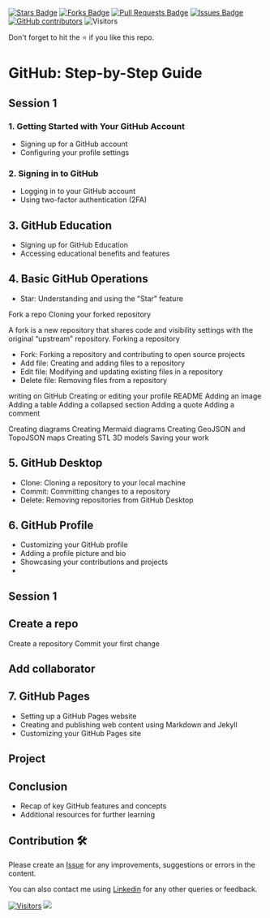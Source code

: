 <a href="https://github.com/drshahizan/learn-github/stargazers"><img src="https://img.shields.io/github/stars/drshahizan/learn-github" alt="Stars Badge"/></a>
<a href="https://github.com/drshahizan/learn-github/network/members"><img src="https://img.shields.io/github/forks/drshahizan/learn-github" alt="Forks Badge"/></a>
<a href="https://github.com/drshahizan/learn-github/pulls"><img src="https://img.shields.io/github/issues-pr/drshahizan/learn-github" alt="Pull Requests Badge"/></a>
<a href="https://github.com/drshahizan/learn-github/issues"><img src="https://img.shields.io/github/issues/drshahizan/learn-github" alt="Issues Badge"/></a>
<a href="https://github.com/drshahizan/learn-github/graphs/contributors"><img alt="GitHub contributors" src="https://img.shields.io/github/contributors/drshahizan/learn-github?color=2b9348"></a>
![Visitors](https://api.visitorbadge.io/api/visitors?path=https%3A%2F%2Fgithub.com%2Fdrshahizan%2Flearn-github&labelColor=%23d9e3f0&countColor=%23697689&style=flat)

Don't forget to hit the :star: if you like this repo.

# GitHub: Step-by-Step Guide

## Session 1
### 1. Getting Started with Your GitHub Account
- Signing up for a GitHub account
- Configuring your profile settings

### 2. Signing in to GitHub
- Logging in to your GitHub account
- Using two-factor authentication (2FA)

## 3. GitHub Education
- Signing up for GitHub Education
- Accessing educational benefits and features

## 4. Basic GitHub Operations
- Star: Understanding and using the "Star" feature

Fork a repo
Cloning your forked repository

A fork is a new repository that shares code and visibility settings with the original “upstream” repository.
Forking a repository

- Fork: Forking a repository and contributing to open source projects
- Add file: Creating and adding files to a repository
- Edit file: Modifying and updating existing files in a repository
- Delete file: Removing files from a repository

writing on GitHub
Creating or editing your profile README
Adding an image
Adding a table
Adding a collapsed section
Adding a quote
Adding a comment

Creating diagrams
Creating Mermaid diagrams
Creating GeoJSON and TopoJSON maps
Creating STL 3D models
Saving your work


## 5. GitHub Desktop
- Clone: Cloning a repository to your local machine
- Commit: Committing changes to a repository
- Delete: Removing repositories from GitHub Desktop

## 6. GitHub Profile
- Customizing your GitHub profile
- Adding a profile picture and bio
- Showcasing your contributions and projects
- 
## Session 1
## Create a repo
Create a repository
Commit your first change

## Add collaborator

## 7. GitHub Pages
- Setting up a GitHub Pages website
- Creating and publishing web content using Markdown and Jekyll
- Customizing your GitHub Pages site

## Project

## Conclusion
- Recap of key GitHub features and concepts
- Additional resources for further learning





## Contribution 🛠️
Please create an [Issue](https://github.com/drshahizan/learn-github/issues) for any improvements, suggestions or errors in the content.

You can also contact me using [Linkedin](https://www.linkedin.com/in/drshahizan/) for any other queries or feedback.

[![Visitors](https://api.visitorbadge.io/api/visitors?path=https%3A%2F%2Fgithub.com%2Fdrshahizan&labelColor=%23697689&countColor=%23555555&style=plastic)](https://visitorbadge.io/status?path=https%3A%2F%2Fgithub.com%2Fdrshahizan)
![](https://hit.yhype.me/github/profile?user_id=81284918)


